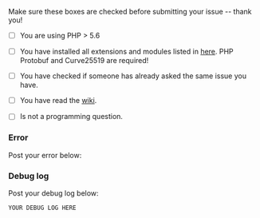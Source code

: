 Make sure these boxes are checked before submitting your issue -- thank you!


- [ ] You are using PHP > 5.6
- [ ] You have installed all extensions and modules listed in [here](https://github.com/mgp25/Chat-API/wiki/Dependencies). PHP Protobuf and Curve25519 are required!
- [ ] You have checked if someone has already asked the same issue you have.
- [ ] You have read the [wiki](https://github.com/mgp25/Chat-API/wiki).
- [ ] Is not a programming question.


### Error
Post your error below:


### Debug log
Post your debug log below:

```xml
YOUR DEBUG LOG HERE
```
